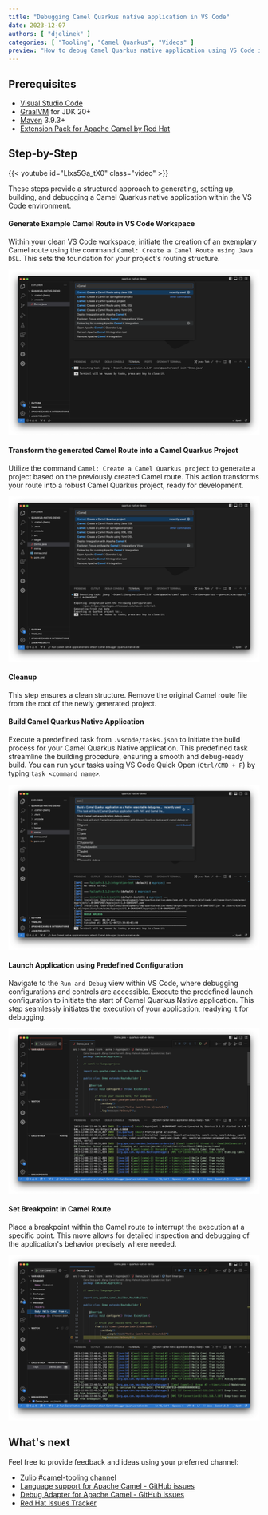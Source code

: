 ```yaml
---
title: "Debugging Camel Quarkus native application in VS Code"
date: 2023-12-07
authors: [ "djelinek" ]
categories: [ "Tooling", "Camel Quarkus", "Videos" ]
preview: "How to debug Camel Quarkus native application using VS Code in a few minutes"
---
```


## Prerequisites

- [Visual Studio Code](https://code.visualstudio.com/download)
- [GraalVM](https://www.graalvm.org/downloads/) for JDK 20+
- [Maven](https://maven.apache.org/download.cgi) 3.9.3+
- [Extension Pack for Apache Camel by Red Hat](https://marketplace.visualstudio.com/items?itemName=redhat.apache-camel-extension-pack)

## Step-by-Step

{{< youtube id="LIxs5Ga_tX0" class="video" >}}

These steps provide a structured approach to generating, setting up, building, and debugging a Camel Quarkus native application within the VS Code environment.

#### Generate Example Camel Route in VS Code Workspace

Within your clean VS Code workspace, initiate the creation of an exemplary Camel route using the command `Camel: Create a Camel Route using Java DSL`. This sets the foundation for your project's routing structure.

![Create a Camel Route using Java DSL](javadsl-route.png)

#### Transform the generated Camel Route into a Camel Quarkus Project

Utilize the command `Camel: Create a Camel Quarkus project` to generate a project based on the previously created Camel route. This action transforms your route into a robust Camel Quarkus project, ready for development.

![Create a Camel Quarkus project](export-project.png)

#### Cleanup

This step ensures a clean structure. Remove the original Camel route file from the root of the newly generated project.

#### Build Camel Quarkus Native Application

Execute a predefined task from `.vscode/tasks.json` to initiate the build process for your Camel Quarkus Native application. This predefined task streamline the building procedure, ensuring a smooth and debug-ready build. You can run your tasks using VS Code Quick Open (`Ctrl/CMD + P`) by typing `task <command name>`.

![Build a Camel Quarkus native application](build-native.png)

#### Launch Application using Predefined Configuration

Navigate to the `Run and Debug` view within VS Code, where debugging configurations and controls are accessible. Execute the predefined launch configuration to initiate the start of Camel Quarkus Native application. This step seamlessly initiates the execution of your application, readying it for debugging.

![Launch a debug-ready Camel Quarkus native application](launch-app.png)

#### Set Breakpoint in Camel Route

Place a breakpoint within the Camel route to interrupt the execution at a specific point. This move allows for detailed inspection and debugging of the application's behavior precisely where needed.

![Set a breakpoint in a Camel Route](set-breakpoint.png)

## What's next

Feel free to provide feedback and ideas using your preferred channel:

- [Zulip #camel-tooling channel](https://camel.zulipchat.com/#narrow/stream/258729-camel-tooling)
- [Language support for Apache Camel - GitHub issues](https://github.com/camel-tooling/camel-lsp-client-vscode/issues)
- [Debug Adapter for Apache Camel - GitHub issues](https://github.com/camel-tooling/camel-dap-client-vscode/issues)
- [Red Hat Issues Tracker](https://issues.redhat.com/browse/FUSETOOLS2)
